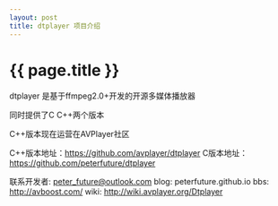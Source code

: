 ```yaml
---
layout: post
title: dtplayer 项目介绍
---
```


{{ page.title }}
================

dtplayer 是基于ffmpeg2.0+开发的开源多媒体播放器

同时提供了C C++两个版本

C++版本现在运营在AVPlayer社区

C++版本地址：https://github.com/avplayer/dtplayer
C版本地址：https://github.com/peterfuture/dtplayer

联系开发者: peter_future@outlook.com
blog: peterfuture.github.io
bbs: http://avboost.com/
wiki: http://wiki.avplayer.org/Dtplayer
